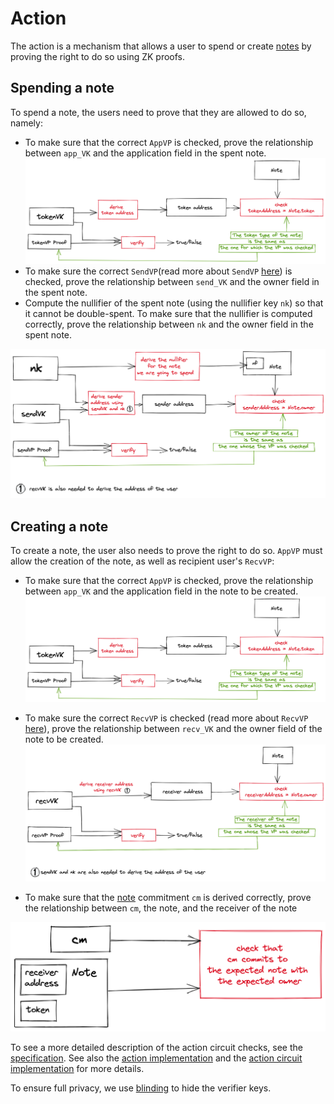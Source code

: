 # Action

The action is a mechanism that allows a user to spend or create [notes](notes.md) by proving the right to do so using ZK proofs.

## Spending a note

To spend a note, the users need to prove that they are allowed to do so, namely:
- To make sure that the correct `AppVP` is checked, prove the relationship between `app_VK` and the application field in the spent note.
  ![img_3.png](img/action_img_3.png)
- To make sure the correct `SendVP`(read more about `SendVP` [here](./users.md)) is checked, prove the relationship between `send_VK` and the owner field in the spent note.
- Compute the nullifier of the spent note (using the nullifier key `nk`) so that it cannot be double-spent. To make sure that the nullifier is computed correctly, prove the relationship between `nk` and the owner field in the spent note.

![img_1.png](img/action_img_1.png)

## Creating a note

To create a note, the user also needs to prove the right to do so. `AppVP` must allow the creation of the note, as well as recipient user's `RecvVP`:

- To make sure that the correct `AppVP` is checked, prove the relationship between `app_VK` and the application field in the note to be created.
  ![img_4.png](img/action_img_4.png)

- To make sure the correct `RecvVP` is checked (read more about `RecvVP` [here](./users.md)), prove the relationship between `recv_VK` and the owner field of the note to be created.
  ![img.png](img/action_img.png)
  
- To make sure that the [note](./notes.md) commitment `cm` is derived correctly, prove the relationship between `cm`, the note, and the receiver of the note

![img_2.png](img/action_img_2.png)

To see a more detailed description of the action circuit checks, see the [specification](./spec.md). See also the [action implementation](https://github.com/anoma/taiga/blob/main/src/action.rs) and the [action circuit implementation](https://github.com/anoma/taiga/blob/main/src/circuit/action_circuit.rs) for more details.

To ensure full privacy, we use [blinding](./blinding.md) to hide the verifier keys.

